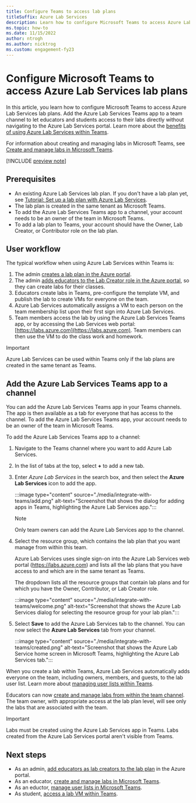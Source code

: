 ```yaml
---
title: Configure Teams to access lab plans
titleSuffix: Azure Lab Services
description: Learn how to configure Microsoft Teams to access Azure Lab Services lab plans.
ms.topic: how-to
ms.date: 11/15/2022
author: ntrogh
ms.author: nicktrog
ms.custom: engagement-fy23
---
```


# Configure Microsoft Teams to access Azure Lab Services lab plans

In this article, you learn how to configure Microsoft Teams to access Azure Lab Services lab plans. Add the Azure Lab Services Teams app to a team channel to let educators and students access to their labs directly without navigating to the Azure Lab Services portal. Learn more about the [benefits of using Azure Lab Services within Teams](./lab-services-within-teams-overview.md).

For information about creating and managing labs in Microsoft Teams, see [Create and manage labs in Microsoft Teams](./how-to-manage-labs-within-teams.md).

[!INCLUDE [preview note](./includes/lab-services-new-update-focused-article.md)]

## Prerequisites

- An existing Azure Lab Services lab plan. If you don't have a lab plan yet, see [Tutorial: Set up a lab plan with Azure Lab Services](tutorial-setup-lab-plan.md).
- The lab plan is created in the same tenant as Microsoft Teams.
- To add the Azure Lab Services Teams app to a channel, your account needs to be an owner of the team in Microsoft Teams.
- To add a lab plan to Teams, your account should have the Owner, Lab Creator, or Contributor role on the lab plan.

## User workflow 

The typical workflow when using Azure Lab Services within Teams is:

1. The admin [creates a lab plan in the Azure portal](./tutorial-setup-lab-plan.md).
1. The admin [adds educators to the Lab Creator role in the Azure portal](tutorial-setup-lab-plan.md#add-a-user-to-the-lab-creator-role), so they can create labs for their classes.
1. Educators create labs in Teams, pre-configure the template VM, and publish the lab to create VMs for everyone on the team.
1. Azure Lab Services automatically assigns a VM to each person on the team membership list upon their first sign into Azure Lab Services.
1. Team members access the lab by using the Azure Lab Services Teams app, or by accessing the Lab Services web portal: [https://labs.azure.com](https://labs.azure.com). Team members can then use the VM to do the class work and homework.

> [!IMPORTANT]
> Azure Lab Services can be used within Teams only if the lab plans are created in the same tenant as Teams.

## Add the Azure Lab Services Teams app to a channel

You can add the Azure Lab Services Teams app in your Teams channels. The app is then available as a tab for everyone that has access to the channel. To add the Azure Lab Services Teams app, your account needs to be an owner of the team in Microsoft Teams.

To add the Azure Lab Services Teams app to a channel:

1. Navigate to the Teams channel where you want to add Azure Lab Services. 

1. In the list of tabs at the top, select **+** to add a new tab.

1. Enter *Azure Lab Services* in the search box, and then select the **Azure Lab Services** icon to add the app.

    :::image type="content" source="./media/integrate-with-teams/add.png" alt-text="Screenshot that shows the dialog for adding apps in Teams, highlighting the Azure Lab Services app.":::

    > [!NOTE]
    > Only team owners can add the Azure Lab Services app to the channel.

1. Select the resource group, which contains the lab plan that you want manage from within this team.

    Azure Lab Services uses single sign-on into the Azure Lab Services web portal (https://labs.azure.com) and lists all the lab plans that you have access to and which are in the same tenant as Teams.

    The dropdown lists all the resource groups that contain lab plans and for which you have the Owner, Contributor, or Lab Creator role.

    :::image type="content" source="./media/integrate-with-teams/welcome.png" alt-text="Screenshot that shows the Azure Lab Services dialog for selecting the resource group for your lab plan.":::

1. Select **Save** to add the Azure Lab Services tab to the channel. You can now select the **Azure Lab Services** tab from your channel.

    :::image type="content" source="./media/integrate-with-teams/created.png" alt-text="Screenshot that shows the Azure Lab Service home screen in Microsoft Teams, highlighting the Azure Lab Services tab.":::

When you create a lab within Teams, Azure Lab Services automatically adds everyone on the team, including owners, members, and guests, to the lab user list. Learn more about [managing user lists within Teams](./how-to-manage-labs-within-teams.md#manage-lab-user-lists-in-teams).

Educators can now [create and manage labs from within the team channel](./how-to-manage-labs-within-teams.md). The team owner, with appropriate access at the lab plan level, will see only the labs that are associated with the team.

> [!IMPORTANT]
> Labs must be created using the Azure Lab Services app in Teams.  Labs created from the Azure Lab Services portal aren't visible from Teams.

## Next steps

- As an admin, [add educators as lab creators to the lab plan](./add-lab-creator.md) in the Azure portal.
- As an educator, [create and manage labs in Microsoft Teams](./how-to-manage-labs-within-teams.md).
- As an eductor, [manage user lists in Microsoft Teams](./how-to-manage-labs-within-teams.md#manage-lab-user-lists-in-teams).
- As student, [access a lab VM within Teams](./how-to-access-vm-for-students-within-teams.md).
